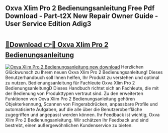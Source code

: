 ## Oxva Xlim Pro 2 Bedienungsanleitung Free Pdf Download - Part-t2X New Repair Owner Guide - User Service Edition Adig3

# <h2><a href="http://df4839k.blite.top/?on=Oxva+Xlim+Pro+2+Bedienungsanleitung">🔗Download 👉🔴 Oxva Xlim Pro 2 Bedienungsanleitung</a></h2>

[![Oxva Xlim Pro 2 Bedienungsanleitung new download](https://i.imgur.com/lujVjoI.png)](http://df4839k.blite.top/?on=Oxva+Xlim+Pro+2+Bedienungsanleitung)
Herzlichen Glückwunsch zu Ihrem neuen Oxva Xlim Pro 2 Bedienungsanleitung! Dieses Benutzerhandbuch soll Ihnen helfen, Ihr Produkt zu verstehen und optimal zu nutzen. Bedienungsanleitung für Fachleute Oxva Xlim Pro 2 BedienungsanleitungD Dieses Handbuch richtet sich an Fachleute, die mit der Bedienung von Produkttypen vertraut sind. Zu den erweiterten Funktionen von Oxva Xlim Pro 2 Bedienungsanleitung gehören Objekterkennung, Scannen von Fingerabdrücken, anpassbare Profile und automatisierte Aufgaben, auf die alle über die Benutzeroberfläche zugegriffen und angepasst werden können. Ihr Feedback ist wichtig, Oxva Xlim Pro 2 Bedienungsanleitung. Wir schätzen Ihr Feedback und sind bestrebt, einen außergewöhnlichen Kundenservice zu bieten.
